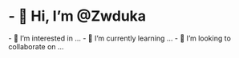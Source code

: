 <h1>- 👋 Hi, I’m @Zwduka</h1>
- 👀 I’m interested in ...
- 🌱 I’m currently learning ...
- 💞️ I’m looking to <br> collaborate on ...
<!--- 📫 How to reach me ...>
<!--- 😄 Pronouns: ...>
<!- ⚡ Fun fact: ...>

<!---
Zwduka/Zwduka is a ✨ special ✨ repository because its `README.md` (this file) appears on your GitHub profile.
You can click the Preview link to take a look at your changes.
--->
